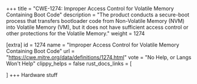 +++
title = "CWE-1274: Improper Access Control for Volatile Memory Containing Boot Code"
description	= "The product conducts a secure-boot process that transfers bootloader code from Non-Volatile Memory (NVM) into Volatile Memory (VM), but it does not have sufficient access control or other protections for the Volatile Memory."
weight = 1274

[extra]
id = 1274
name = "Improper Access Control for Volatile Memory Containing Boot Code"
url = "https://cwe.mitre.org/data/definitions/1274.html"
vote = "No Help, or Langs Won't Help"
clippy_helps = false
rust_docs_links = [
	
]
+++
Hardware stuff
